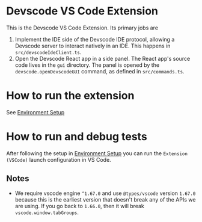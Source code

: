 # Devscode VS Code Extension

This is the Devscode VS Code Extension. Its primary jobs are

1. Implement the IDE side of the Devscode IDE protocol, allowing a Devscode server to interact natively in an IDE. This happens in `src/devscodeIdeClient.ts`.
2. Open the Devscode React app in a side panel. The React app's source code lives in the `gui` directory. The panel is opened by the `devscode.openDevscodeGUI` command, as defined in `src/commands.ts`.

# How to run the extension

See [Environment Setup](../../CONTRIBUTING.md#environment-setup)

# How to run and debug tests

After following the setup in [Environment Setup](../../CONTRIBUTING.md#environment-setup) you can run the `Extension (VSCode)` launch configuration in VS Code.

## Notes

- We require vscode engine `^1.67.0` and use `@types/vscode` version `1.67.0` because this is the earliest version that doesn't break any of the APIs we are using. If you go back to `1.66.0`, then it will break `vscode.window.tabGroups`.
